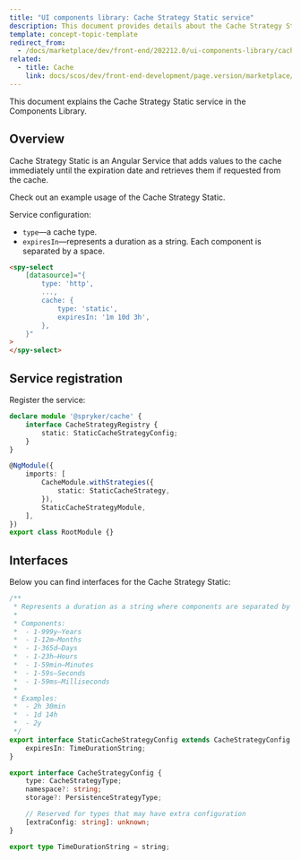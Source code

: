 ```yaml
---
title: "UI components library: Cache Strategy Static service"
description: This document provides details about the Cache Strategy Static service in the Components Library.
template: concept-topic-template
redirect_from:
  - /docs/marketplace/dev/front-end/202212.0/ui-components-library/cache/static.html
related:
  - title: Cache
    link: docs/scos/dev/front-end-development/page.version/marketplace/ui-components-library/cache/ui-components-library-cache-service.html
---
```


This document explains the Cache Strategy Static service in the Components Library.

## Overview

Cache Strategy Static is an Angular Service that adds values to the cache immediately until the expiration date and retrieves them if requested from the cache.

Check out an example usage of the Cache Strategy Static.

Service configuration:

- `type`—a cache type.  
- `expiresIn`—represents a duration as a string. Each component is separated by a space.  

```html
<spy-select
    [datasource]="{
        type: 'http',
        ...,
        cache: {
            type: 'static',
            expiresIn: '1m 10d 3h',
        },
    }"
>
</spy-select>
```

## Service registration

Register the service:

```ts
declare module '@spryker/cache' {
    interface CacheStrategyRegistry {
        static: StaticCacheStrategyConfig;
    }
}

@NgModule({
    imports: [
        CacheModule.withStrategies({
            static: StaticCacheStrategy,
        }),
        StaticCacheStrategyModule,
    ],
})
export class RootModule {}
```

## Interfaces

Below you can find interfaces for the Cache Strategy Static:

```ts
/**
 * Represents a duration as a string where components are separated by a space
 *
 * Components:
 *  - 1-999y—Years
 *  - 1-12m—Months
 *  - 1-365d—Days
 *  - 1-23h—Hours
 *  - 1-59min—Minutes
 *  - 1-59s—Seconds
 *  - 1-59ms—Milliseconds
 *
 * Examples:
 *  - 2h 30min
 *  - 1d 14h
 *  - 2y
 */
export interface StaticCacheStrategyConfig extends CacheStrategyConfig {
    expiresIn: TimeDurationString;
}

export interface CacheStrategyConfig {
    type: CacheStrategyType;
    namespace?: string;
    storage?: PersistenceStrategyType;

    // Reserved for types that may have extra configuration
    [extraConfig: string]: unknown;
}

export type TimeDurationString = string;
```
